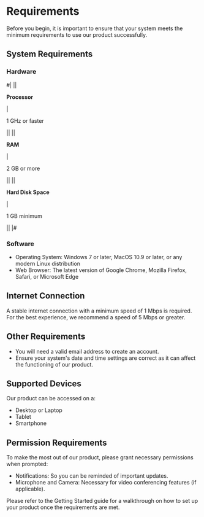 # Requirements

Before you begin, it is important to ensure that your system meets the minimum requirements to use our product successfully.

## System Requirements 

### Hardware 

#|
||

**Processor**

|

1 GHz or faster

||
||

**RAM**

|

2 GB or more

||
||

**Hard Disk Space**

|

1 GB minimum

||
|#

### Software 

- Operating System: Windows 7 or later, MacOS 10.9 or later, or any modern Linux distribution
- Web Browser: The latest version of Google Chrome, Mozilla Firefox, Safari, or Microsoft Edge

## Internet Connection

A stable internet connection with a minimum speed of 1 Mbps is required. For the best experience, we recommend a speed of 5 Mbps or greater.

## Other Requirements

- You will need a valid email address to create an account.
- Ensure your system's date and time settings are correct as it can affect the functioning of our product.

## Supported Devices

Our product can be accessed on a:

- Desktop or Laptop
- Tablet
- Smartphone

## Permission Requirements

To make the most out of our product, please grant necessary permissions when prompted:

- Notifications: So you can be reminded of important updates.
- Microphone and Camera: Necessary for video conferencing features (if applicable).

Please refer to the Getting Started guide for a walkthrough on how to set up your product once the requirements are met.
